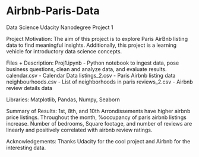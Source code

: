 # Airbnb-Paris-Data
Data Science Udacity Nanodegree Project 1

Project Motivation:
The aim of this project is to explore Paris AirBnb listing data to find meaningful insights. Additionally, this project is a learning vehicle for introductory data science concepts.

Files + Description:
Proj1.ipynb - Python notebook to ingest data, pose business questions, clean and analyze data, and evaluate results.
calendar.csv - Calendar Data
listings_2.csv - Paris Airbnb listing data 
neighbourhoods.csv - List of neighborhoods in paris 
reviews_2.csv - Airbnb review details data 

Libraries:
Matplotlib, Pandas, Numpy, Seaborn

Summary of Results:
1st, 8th, and 10th Arrondissements have higher airbnb price listings. Throughout the month, %occupancy of paris airbnb listings increase. Number of bedrooms, Square footage, and number of reviews are linearly and positively correlated with airbnb review ratings. 

Acknowledgements:
Thanks Udacity for the cool project and Airbnb for the interesting data. 
